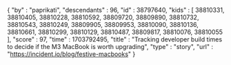 {
  "by" : "paprikati",
  "descendants" : 96,
  "id" : 38797640,
  "kids" : [ 38810331, 38810405, 38810228, 38810592, 38809720, 38809890, 38810732, 38810543, 38810249, 38809905, 38809953, 38810090, 38810136, 38810661, 38810299, 38810129, 38810487, 38809817, 38810076, 38810055 ],
  "score" : 97,
  "time" : 1703792495,
  "title" : "Tracking developer build times to decide if the M3 MacBook is worth upgrading",
  "type" : "story",
  "url" : "https://incident.io/blog/festive-macbooks"
}
